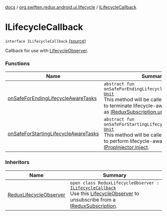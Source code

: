 [docs](../../index.md) / [org.swiften.redux.android.ui.lifecycle](../index.md) / [ILifecycleCallback](./index.md)

# ILifecycleCallback

`interface ILifecycleCallback` [(source)](https://github.com/protoman92/KotlinRedux/tree/master/android/android-lifecycle/src/main/java/org/swiften/redux/android/ui/lifecycle/AndroidLifecycle.kt#L22)

Callback for use with [LifecycleObserver](#).

### Functions

| Name | Summary |
|---|---|
| [onSafeForEndingLifecycleAwareTasks](on-safe-for-ending-lifecycle-aware-tasks.md) | `abstract fun onSafeForEndingLifecycleAwareTasks(): `[`Unit`](https://kotlinlang.org/api/latest/jvm/stdlib/kotlin/-unit/index.html)<br>This method will be called when it is safe to terminate lifecycle-aware tasks, such as [IReduxSubscription.unsubscribe](../../org.swiften.redux.core/-i-redux-subscription/unsubscribe.md). |
| [onSafeForStartingLifecycleAwareTasks](on-safe-for-starting-lifecycle-aware-tasks.md) | `abstract fun onSafeForStartingLifecycleAwareTasks(): `[`Unit`](https://kotlinlang.org/api/latest/jvm/stdlib/kotlin/-unit/index.html)<br>This method will be called when it is safe to perform lifecycle-aware tasks, such as [IPropInjector.inject](../../org.swiften.redux.ui/-i-prop-injector/inject.md). |

### Inheritors

| Name | Summary |
|---|---|
| [ReduxLifecycleObserver](../-redux-lifecycle-observer/index.md) | `open class ReduxLifecycleObserver : `[`ILifecycleCallback`](./index.md)<br>Use this [LifecycleObserver](#) to unsubscribe from a [IReduxSubscription](../../org.swiften.redux.core/-i-redux-subscription/index.md). |
